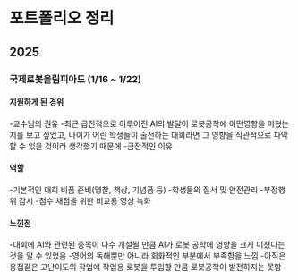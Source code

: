 # 포트폴리오 정리

## 2025

### 국제로봇올림피아드 (1/16 ~ 1/22)

#### 지원하게 된 경위
-교수님의 권유 
-최근 급진적으로 이루어진 AI의 발달이 로봇공학에 어떤영향을 미쳤는지를 보고 싶었고, 
 나이가 어린 학생들이 출전하는 대회라면 그 영향을 직관적으로 파악할 수 있을 것이라 생각했기 때문에
-금전적인 이유

#### 역할
-기본적인 대회 비품 준비(명찰, 책상, 기념품 등)
-학생들의 질서 및 안전관리
-부정행위 감시
-점수 채점을 위한 비교용 영상 녹화

#### 느낀점
-대회에 AI와 관련된 종목이 다수 개설될 만큼 AI가 로봇 공학에 영향을 크게 미쳤다는 것을 알 수 있었음
-영어의 독해뿐만 아니라 회화적인 부분에서 부족함을 느낌
-아직은 용접같은 고난이도의 작업에 작업용 로봇을 투입할 만큼 로봇공학이 발전하지는 못함


